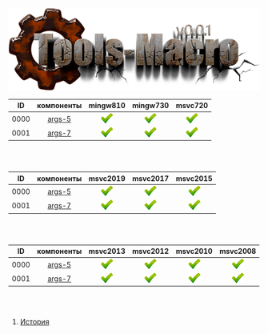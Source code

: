 
[![logo](../logo.png)](../home.md "for developers") 

[X1]: ../images/failed.png    "2021y-02m-16d"
[V1]: ../images/success.png   "2021y-02m-16d"
[E1]: ../images/nodata.png    "2021y-02m-16d"
[N1]: ../images/na.png        "2021y-02m-16d"

| **ID** | **компоненты** |  mingw810  |  mingw730  |  msvc720   |  
|:------:|:--------------:|:----------:|:----------:|:----------:|  
|  0000  | [args-5][0]    | [![V1]][0] | [![V1]][0] | [![V1]][0] | 
|  0001  | [args-7][1]    | [![V1]][1] | [![V1]][1] | [![V1]][1] | 

<br />
<br />

| **ID** | **компоненты** |  msvc2019  |  msvc2017  |  msvc2015  |  
|:------:|:--------------:|:----------:|:----------:|:----------:|  
|  0000  | [args-5][0]    | [![V1]][0] | [![V1]][0] | [![V1]][0] | 
|  0001  | [args-7][1]    | [![V1]][1] | [![V1]][1] | [![V1]][1] | 

<br />
<br />

| **ID** | **компоненты** |  msvc2013  |  msvc2012  |  msvc2010  |  msvc2008  |  
|:------:|:--------------:|:----------:|:----------:|:----------:|:----------:|  
|  0000  | [args-5][0]    | [![V1]][0] | [![V1]][0] | [![V1]][0] | [![V1]][0] | 
|  0001  | [args-7][1]    | [![V1]][1] | [![V1]][1] | [![V1]][1] | [![V1]][1] | 

<br />
<br />

[0]:  #args-5   "макро-функции для 5 аргументов"  
[1]:  #args-7   "макро-функции для 7 аргументов"  

1) [История](../history.md)  


